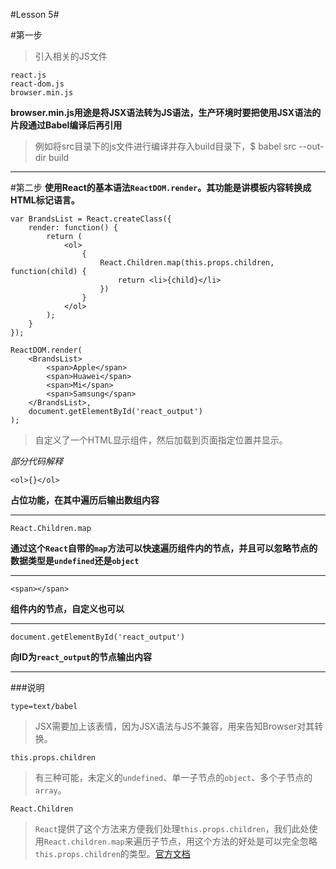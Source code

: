 #Lesson 5#

#第一步
>引入相关的JS文件

```
react.js
react-dom.js  
browser.min.js
```

**browser.min.js用途是将JSX语法转为JS语法，生产环境时要把使用JSX语法的片段通过Babel编译后再引用**

>例如将src目录下的js文件进行编译并存入build目录下，$ babel src --out-dir build

***

#第二步
**使用React的基本语法`ReactDOM.render`。其功能是讲模板内容转换成HTML标记语言。**

```
var BrandsList = React.createClass({
	render: function() {
		return (
			<ol>
				{
					React.Children.map(this.props.children, function(child) {
						return <li>{child}</li>
					})
				}
			</ol>
		);
	}
});

ReactDOM.render(
	<BrandsList>
		<span>Apple</span>
		<span>Huawei</span>
		<span>Mi</span>
		<span>Samsung</span>
	</BrandsList>,
	document.getElementById('react_output')
);

```
>自定义了一个HTML显示组件，然后加载到页面指定位置并显示。

*部分代码解释*

`<ol>{}</ol>`

**占位功能，在其中遍历后输出数组内容**

***

`React.Children.map`

**通过这个`React`自带的`map`方法可以快速遍历组件内的节点，并且可以忽略节点的数据类型是`undefined`还是`object`**

***

`<span></span>`

**组件内的节点，自定义也可以**

***


`document.getElementById('react_output')`

**向ID为`react_output`的节点输出内容**

***


###说明

`
type=text/babel
`

>JSX需要加上该表情，因为JSX语法与JS不兼容，用来告知Browser对其转换。

`this.props.children`

>有三种可能，未定义的`undefined`、单一子节点的`object`、多个子节点的`array`。

`React.Children`

>`React`提供了这个方法来方便我们处理`this.props.children`，我们此处使用`React.children.map`来遍历子节点，用这个方法的好处是可以完全忽略`this.props.children`的类型。[官方文档](https://facebook.github.io/react/docs/top-level-api.html#react.children)